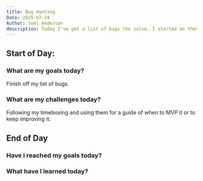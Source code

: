 ```yaml
---
title: Bug Hunting
Date: 2025-07-24
Author: Joel Anderson
description: Today I've got a list of bugs the solve. I started on them, and was able to fix 3 of them.
---
```


## Start of Day:

### What are my goals today?
Finish off my list of bugs.


### What are my challenges today?
Following my timeboxing and using them for a guide of when to MVP it or to keep improving it.


## End of Day

### Have I reached my goals today?


### What have I learned today?

